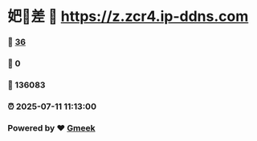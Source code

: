 # 妑🔭差 :link: https://z.zcr4.ip-ddns.com 
### :page_facing_up: [36](https://z.zcr4.ip-ddns.com/tag.html) 
### :speech_balloon: 0 
### :hibiscus: 136083 
### :alarm_clock: 2025-07-11 11:13:00 
### Powered by :heart: [Gmeek](https://github.com/Meekdai/Gmeek)
